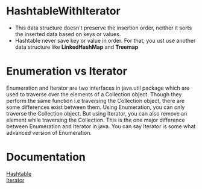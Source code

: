 # HashtableWithIterator

* This data structure doesn't preserve the insertion order, neither it sorts the inserted data based on keys or values.
* Hashtable never save key or value in order. For that, you ust use another data structure like <b>LinkedHashMap</b> and <b>Treemap</b>

# Enumeration vs Iterator
Enumeration and Iterator are two interfaces in java.util package which are used to traverse over the elements of a Collection object. Though they perform the same function i.e traversing the Collection object, there are some differences exist between them. Using Enumeration, you can only traverse the Collection object. But using Iterator, you can also remove an element while traversing the Collection. This is the one major difference between Enumeration and Iterator in java. You can say Iterator is some what advanced version of Enumeration.

# Documentation

<a href="https://docs.oracle.com/javase/7/docs/api/java/util/Hashtable.html">Hashtable</a>
</br>
<a href="https://docs.oracle.com/javase/7/docs/api/java/util/Iterator.html">Iterator</a>
